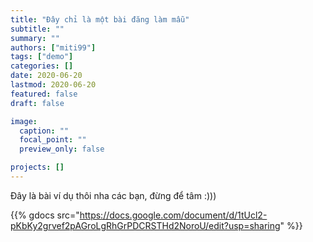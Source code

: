 ```yaml
---
title: "Đây chỉ là một bài đăng làm mẫu"
subtitle: ""
summary: ""
authors: ["miti99"]
tags: ["demo"]
categories: []
date: 2020-06-20
lastmod: 2020-06-20
featured: false
draft: false

image:
  caption: ""
  focal_point: ""
  preview_only: false

projects: []
---
```


Đây là bài ví dụ thôi nha các bạn, đừng để tâm :)))

{{% gdocs src="https://docs.google.com/document/d/1tUcl2-pKbKy2grvef2pAGroLgRhGrPDCRSTHd2NoroU/edit?usp=sharing" %}}